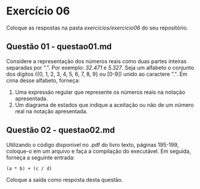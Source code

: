 # Exercício 06

Coloque as respostas na pasta _exercicios/exercicio06_ do seu repositório.

## Questão 01 - questao01.md

Considere a representação dos números reais como duas partes inteiras separadas por ".". Por exemplo: _32.471_ e _5.327_. Seja um alfabeto o conjunto dos dígitos 
({0, 1, 2, 3, 4, 5, 6, 7, 8, 9} ou [0-9]) unido ao caractere ".". Em cima desse alfabeto, forneça:

1. Uma expressão regular que represente os números reais na notação apresentada.
2. Um diagrama de estados que indique a aceitação ou não de um número real na notação apresentada.

## Questão 02 - questao02.md

Utilizando o código disponível no .pdf do livro texto, páginas 195-199, coloque-o em um arquivo e faça a compilação do executável. Em seguida, forneça a seguinte entrada:

```
(a * b) + (c / d)
```

Coloque a saída como resposta desta questão. 
